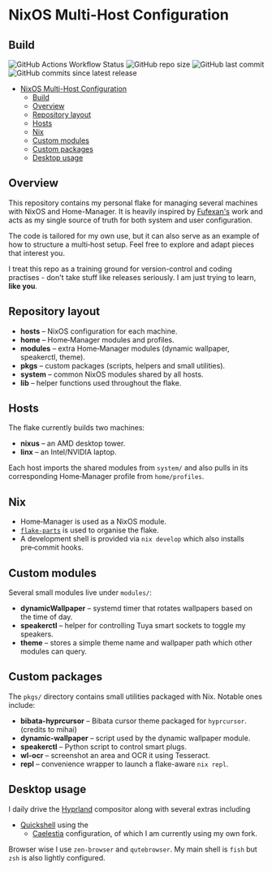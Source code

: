 # NixOS Multi-Host Configuration

## Build

![GitHub Actions Workflow Status](https://img.shields.io/github/actions/workflow/status/h0useofdupree/dotfiles/.github%2Fworkflows%2Fnix-flake-check.yml?style=for-the-badge)
![GitHub repo size](https://img.shields.io/github/repo-size/h0useofdupree/dotfiles?style=for-the-badge)
![GitHub last commit](https://img.shields.io/github/last-commit/h0useofdupree/dotfiles?style=for-the-badge)
![GitHub commits since latest release](https://img.shields.io/github/commits-since/h0useofdupree/dotfiles/latest?style=for-the-badge)

<!--toc:start-->

- [NixOS Multi-Host Configuration](#nixos-multi-host-configuration)
  - [Build](#build)
  - [Overview](#overview)
  - [Repository layout](#repository-layout)
  - [Hosts](#hosts)
  - [Nix](#nix)
  - [Custom modules](#custom-modules)
  - [Custom packages](#custom-packages)
  - [Desktop usage](#desktop-usage)

<!--toc:end-->

## Overview

This repository contains my personal flake for managing several machines with
NixOS and Home-Manager. It is heavily inspired by
[Fufexan's](https://github.com/fufexan/fufexan) work and acts as my single
source of truth for both system and user configuration.

The code is tailored for my own use, but it can also serve as an example of how
to structure a multi‑host setup. Feel free to explore and adapt pieces that
interest you.

I treat this repo as a training ground for version-control and coding
practises - don't take stuff like releases seriously. I am just trying to learn,
**like you**.

## Repository layout

- **hosts** – NixOS configuration for each machine.
- **home** – Home‑Manager modules and profiles.
- **modules** – extra Home‑Manager modules (dynamic wallpaper, speakerctl,
  theme).
- **pkgs** – custom packages (scripts, helpers and small utilities).
- **system** – common NixOS modules shared by all hosts.
- **lib** – helper functions used throughout the flake.

## Hosts

The flake currently builds two machines:

- **nixus** – an AMD desktop tower.
- **linx** – an Intel/NVIDIA laptop.

Each host imports the shared modules from `system/` and also pulls in its
corresponding Home‑Manager profile from `home/profiles`.

## Nix

- Home‑Manager is used as a NixOS module.
- [`flake-parts`](https://github.com/hercules-ci/flake-parts) is used to
  organise the flake.
- A development shell is provided via `nix develop` which also installs
  pre‑commit hooks.

## Custom modules

Several small modules live under `modules/`:

- **dynamicWallpaper** – systemd timer that rotates wallpapers based on the time
  of day.
- **speakerctl** – helper for controlling Tuya smart sockets to toggle my
  speakers.
- **theme** – stores a simple theme name and wallpaper path which other modules
  can query.

## Custom packages

The `pkgs/` directory contains small utilities packaged with Nix. Notable ones
include:

- **bibata-hyprcursor** – Bibata cursor theme packaged for `hyprcursor`.
  (credits to mihai)
- **dynamic-wallpaper** – script used by the dynamic wallpaper module.
- **speakerctl** – Python script to control smart plugs.
- **wl-ocr** – screenshot an area and OCR it using Tesseract.
- **repl** – convenience wrapper to launch a flake-aware `nix repl`.

## Desktop usage

I daily drive the [Hyprland](https://github.com/hyprwm/Hyprland) compositor
along with several extras including

- [Quickshell](https://quickshell.outfoxxed.me) using the
  - [Caelestia](https://github.com/caelestia-dots/shell) configuration, of which
    I am currently using my own fork.

Browser wise I use `zen-browser` and `qutebrowser`. My main shell is `fish` but
`zsh` is also lightly configured.
